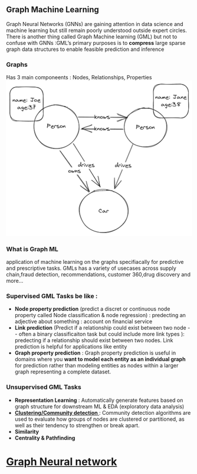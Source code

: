 ## Graph Machine Learning
Graph Neural Networks (GNNs) are gaining attention in data science and machine learning but still remain poorly understood outside expert circles. 
There is another thing called Graph Machine learning (GML) but not to confuse with GNNs :GML’s primary purposes is to **compress** large sparse graph 
data structures to enable feasible prediction and inference

### Graphs
َHas 3 main componeents : Nodes, Relationships, Properties
<img src="images/graphML/graph_example.png">

### What is Graph ML
application of machine learning on the graphs specifiacally for predictive and prescriptive tasks. GMLs has a variety of usecases across supply chain,fraud detection, recommendations, customer 360,drug discovery and more...

### Supervised GML Tasks be like :
- **Node property prediction** (predict a discret or continuous node property called Node classification & node regression) : predecting an adjective about something : account on financial service
- **Link prediction** (Predict if a relationship could exist between two node -- often a binary classificaiton task but could include more link types ): predecting if a relationship should exist between two nodes. Link prediction is helpful for applications like entity 
- **Graph property prediction** : Graph property prediction is useful in domains where you **want to model each entity as an individual graph** for prediction rather than modeling entities as nodes within a larger graph representing a complete dataset.

### Unsupervised GML Tasks
- **Representation Learning** : Automatically generate features based on graph structure for downstream ML & EDA (exploratory data analysis)
- <a href="https://neo4j.com/docs/graph-data-science/current/algorithms/community/"> **Clustering/Community detection** </a>: Community detection algorithms are used to evaluate how groups of nodes are clustered or partitioned, as well as their tendency to strengthen or break apart.
- **Similarity**
- **Centrality & Pathfinding**


# <a href="https://www.youtube.com/watch?v=GXhBEj1ZtE8">Graph Neural network</a>
